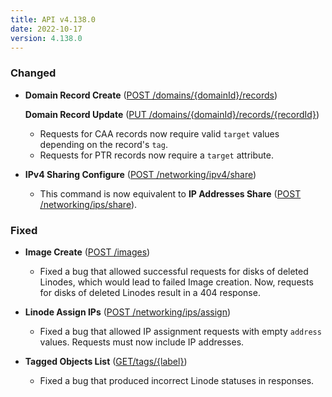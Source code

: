 ```yaml
---
title: API v4.138.0
date: 2022-10-17
version: 4.138.0
---
```


### Changed

- **Domain Record Create** ([POST /domains/{domainId}/records](https://www.linode.com/docs/api/domains/#domain-record-create))

    **Domain Record Update** ([PUT /domains/{domainId}/records/{recordId}](https://www.linode.com/docs/api/domains/#domain-record-update))
    - Requests for CAA records now require valid `target` values depending on the record's `tag`.
    - Requests for PTR records now require a `target` attribute.

- **IPv4 Sharing Configure** ([POST /networking/ipv4/share](https://www.linode.com/docs/api/networking/#ipv4-sharing-configure))
    - This command is now equivalent to **IP Addresses Share** ([POST /networking/ips/share](https://www.linode.com/docs/api/networking/#ip-addresses-share)).

### Fixed

- **Image Create** ([POST /images](https://www.linode.com/docs/api/images/#image-create))
    - Fixed a bug that allowed successful requests for disks of deleted Linodes, which would lead to failed Image creation. Now, requests for disks of deleted Linodes result in a 404 response.

- **Linode Assign IPs** ([POST /networking/ips/assign](https://www.linode.com/docs/api/networking/#linodes-assign-ips))
    - Fixed a bug that allowed IP assignment requests with empty `address` values. Requests must now include IP addresses.

- **Tagged Objects List** ([GET/tags/{label}](https://www.linode.com/docs/api/tags/#tagged-objects-list))
    - Fixed a bug that produced incorrect Linode statuses in responses.